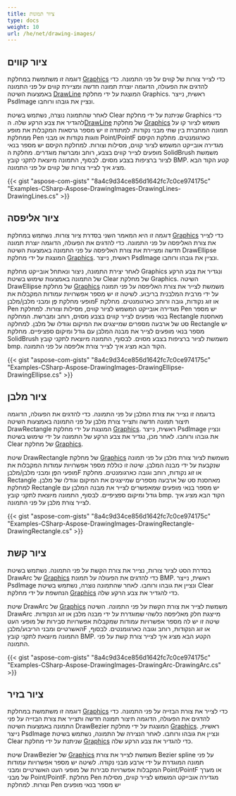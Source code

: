 ```yaml
---
title: ציור תמונות
type: docs
weight: 10
url: /he/net/drawing-images/
---
```


## **ציור קווים**
דוגמה זו משתמשת במחלקת [Graphics](https://reference.aspose.com/psd/net/aspose.psd/graphics) כדי לצייר צורות של קווים על פני התמונה. כדי להדגים את הפעולה, הדוגמה יוצרת תמונה חדשה ומציירת קווים על פני התמונה באמצעות השיטה [DrawLine](https://reference.aspose.com/psd/net/aspose.psd/graphics/methods/drawline/index) המוצגת על ידי מחלקת Graphics. ראשית, נייצר PsdImage ונציין את גובהו ורוחבו.

לאחר שהתמונה נוצרה, נשתמש בשיטת Clear שניתנת על ידי מחלקת Graphics כדי להגדיר את צבע הרקע שלה. ה[DrawLine](https://reference.aspose.com/psd/net/aspose.psd/graphics/methods/drawline/index) של מחלקת [Graphics](https://reference.aspose.com/psd/net/aspose.psd/graphics) משמש לציור קו על תמונה המחברת בין שתי מבני נקודות. למתודה זו יש מספר גרסאות המקבלות את מופע ממחלקת Pen וזוגות נקודות או מבני Point/PointF כארגומנטים. מחלקת הקיסם מגדירה אובייקט המשמש לציור קווים, מסילות וצורות. למחלקת הקיסם יש מספר בנאי מופעים לצייר קווים בצבע, רוחב ומברשת מוגדרים. מחלקת ה SolidBrush משמשת לציור ברציפות בצבע מסוים. לבסוף, התמונה מיוצאת לתקני קובץ BMP. קטע הקוד הבא מציג איך לצייר צורות של קווים על פני התמונה.


{{< gist "aspose-com-gists" "8a4c9d34ce856d1642fc7c0ce974175c" "Examples-CSharp-Aspose-DrawingImages-DrawingLines-DrawingLines.cs" >}}
## **ציור אליפסה**
דוגמה זו היא המאמר השני בסדרת ציור צורות. נשתמש במחלקת [Graphics](https://reference.aspose.com/psd/net/aspose.psd/graphics) כדי לצייר את צורת האליפסה על פני התמונה. כדי להדגים את הפעולה, הדוגמה יוצרת תמונה חדשה ומציירת את צורת האליפסה על פני התמונה באמצעות השיטה DrawEllipse המוצגת על ידי מחלקת [Graphics](https://reference.aspose.com/psd/net/aspose.psd/graphics). ראשית, נייצר PsdImage ונציין את גובהו ורוחבו.

לאחר יצירת התמונה, ניצור ונאתחל אובייקט מחלקת Graphics ונגדיר את צבע הרקע של התמונה באמצעות שימוש בשיטת Clear של מחלקת Graphics. השיטה DrawEllipse של מחלקת [Graphics](https://reference.aspose.com/psd/net/aspose.psd/graphics) משמשת לצייר את צורת האליפסה על פני תמונה על ידי מרבית המלבנית בריבוע. לשיטה זו יש מספר אפשרויות עמודות המקבלות את מופעי מחלקת פֶּן ומבני מלבן/מלבןF או זוג נקודות, גובה ורוחב כארגומנטים. מחלקת Pen מגדירה אובייקט המשמש לציור קווים, מסילות וצורות. למחלקת Pen יש מספר בנאי מופעים לצייר קווים בצבע מסוים, רוחב ומברשת. המחלקה Rectangle מאחסנת סט של ארבעה מספרים שמייצגים את המיקום וגודלו של מלבן. למחלקה Rectangle יש מספר בנאי מופעים לצייר את מבנה המלבן עם גודל ומיקום ספציפיים. מחלקת SolidBrush משמשת לציור ברציפות בצבע מסוים. לבסוף, התמונה מיוצאת לתקני קובץ bmp. הקוד הבא מציג איך לצייר צורת אליפסה על פני התמונה.


{{< gist "aspose-com-gists" "8a4c9d34ce856d1642fc7c0ce974175c" "Examples-CSharp-Aspose-DrawingImages-DrawingEllipse-DrawingEllipse.cs" >}}
## **ציור מלבן**
בדוגמה זו נצייר את צורת המלבן על פני התמונה. כדי להדגים את הפעולה, הדוגמה תיצור תמונה חדשה ותצייר צורת מלבן על פני התמונה באמצעות השיטה DrawRectangle המוצגת על ידי מחלקת [Graphics](https://reference.aspose.com/psd/net/aspose.psd/graphics). ראשית, נייצר PsdImage ונציין את גובהו ורוחבו. לאחר מכן, נגדיר את צבע הרקע של התמונה על ידי שימוש בשיטת Clear של מחלקת [Graphics](https://reference.aspose.com/psd/net/aspose.psd/graphics).

שיטת DrawRectangle של מחלקת [Graphics](https://reference.aspose.com/psd/net/aspose.psd/graphics) משמשת לציור צורת מלבן על פני תמונה שנקבעת על ידי מבנה המלבן. שיטה זו כוללת מספר אפשרויות עמודות המקבלות את מופעי הפֶּן ומבני מלבן/מלבןF או זוג נקודות, רוחב וגובה כארגומנטים. מחלקת Rectangle מאחסנת סט של ארבעה מספרים שמייצגים את המיקום וגודלו של מלבן. למחלקת Rectangle יש מספר בנאי מופעים שמאפשרים לצייר את מבנה המלבן עם גודל ומיקום ספציפיים. לבסוף, התמונה מיוצאת לתקני קובץ bmp. הקוד הבא מציג איך לצייר צורת מלבן על פני התמונה.


{{< gist "aspose-com-gists" "8a4c9d34ce856d1642fc7c0ce974175c" "Examples-CSharp-Aspose-DrawingImages-DrawingRectangle-DrawingRectangle.cs" >}}
## **ציור קשת**
בסדרת הסט לציור צורות, נצייר את צורת הקשת על פני התמונה. נשתמש בשיטת DrawArc של [Graphics](https://reference.aspose.com/psd/net/aspose.psd/graphics) כדי להדגים את הפעולה על תמונת BMP. ראשית, נייצר PsdImage ונציין את גובהו ורוחבו. לאחר שהתמונה נוצרה, נשתמש בשיטת Clear הנחשפת על ידי מחלקת [Graphics](https://reference.aspose.com/psd/net/aspose.psd/graphics) כדי להגדיר את צבע הרקע שלה.

שיטת DrawArc של [Graphics](https://reference.aspose.com/psd/net/aspose.psd/graphics) משמשת לצייר את צורת הקשת על פני התמונה. השיטה DrawArc מייצגת חלק מאליפסה כלשהי שמוגדרת על ידי מבנה מלבן או זוג הנקודות. שיטה זו יש לה מספר אפשרויות עמודות שמקבלות אפשרויות סבירות של מופעי העט האשרטיים ומבני הריבוע/מלבןF או זוג הנקודות, רוחב וגובה כארגומנטים. לבסוף, התמונה מיוצאת לתקני קובץ BMP. הקטע הבא מציג איך לצייר צורת קשת על פני התמונה.


{{< gist "aspose-com-gists" "8a4c9d34ce856d1642fc7c0ce974175c" "Examples-CSharp-Aspose-DrawingImages-DrawingArc-DrawingArc.cs" >}}
## **ציור בזיר**
דוגמה זו משתמשת במחלקת [Graphics](https://reference.aspose.com/psd/net/aspose.psd/graphics) כדי לצייר את צורת הבזייה על פני התמונה. כדי להדגים את הפעולה, הדוגמה תיצור תמונה חדשה ותצייר את צורת הבזייה על פני התמונה באמצעות השיטה DrawBezier המוצגת על ידי מחלקת [Graphics](https://reference.aspose.com/psd/net/aspose.psd/graphics). ראשית, נייצר PsdImage ונציין את גובהו ורוחבו. לאחר הנצירה של התמונה, נשתמש בשיטת Clear שניתנת על ידי מחלקת [Graphics](https://reference.aspose.com/psd/net/aspose.psd/graphics) כדי להגדיר את צבע הרקע שלה.

שיטת DrawBezier של [Graphics](https://reference.aspose.com/psd/net/aspose.psd/graphics) משמשת לצייר את צורת Bezier spline על פני תמונה המוגדרת על ידי ארבע מבני נקודה. לשיטה יש מספר אפשרויות עמודות המקבלות אפשרויות סבירות של מופעי העט האשרטיים ומבני Point/PointF או מערך של מבני Point/PointF. מחלקת Pen מגדירה אובייקט המשמש לצייר קווים, מסילות וצורות. למחלקת Pen יש מספר בנאי מופעים
